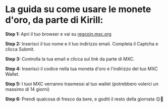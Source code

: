 # La guida su come usare le monete d'oro, da parte di Kirill: 

**Step 1:** Apri il tuo browser e vai su [regcoin.mxc.org](regcoin.mxc.org)

**Step 2:** Inserisci il tuo nome e il tuo indirizzo email. Completa il Captcha e clicca Submit.

**Step 3:** Controlla la tua email e clicca sul link da parte di MXC.

**Step 4:** Inserisci il codice nella tua moneta d'oro e l'indirizzo del tuo MXC Wallet.

**Step 5:** I tuoi MXC verranno trasmessi al tuo wallet (potrebbero volerci un massimo di 14 giorni)

**Step 6:** Prendi qualcosa di fresco da bere, e goditi il resto della giornata 😉🍹